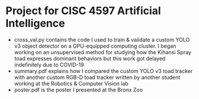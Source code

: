 # Project for CISC 4597 Artificial Intelligence

- cross_val.py contains the code I used to train & validate a custom YOLO v3 object detector on a GPU-equipped computing cluster. I began working on an unsupervised method for studying how the Kihansi Spray toad expresses dominant behaviors but this work got delayed indefinitely due to COVID-19
- summary.pdf explains how I compared the custom YOLO v3 toad tracker with another custom RGB-D toad tracker written by another student working at the Robotics & Computer Vision lab
- poster.pdf is the poster I presented at the Bronx Zoo 

